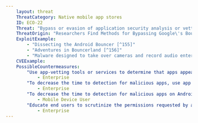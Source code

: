 ```yaml
---
    layout: threat
    ThreatCategory: Native mobile app stores
    ID: ECO-22
    Threat: "Bypass or evasion of application security analysis or vetting techniques to sneak an app into the store"
    ThreatOrigin: "Researchers Find Methods for Bypassing Google\'s Bouncer Android Security [^151]"
    ExploitExample:
        - "Dissecting the Android Bouncer [^155]"
        - "Adventures in Bouncerland [^156]"
        - "Malware designed to take over cameras and record audio enters Google Play [^99]"
    CVEExample:
    PossibleCountermeasures:
        "Use app-vetting tools or services to determine that apps appear free of malicious behaviors or vulnerabilities prior to authorizing their use.":
            - Enterprise
        "To decrease the time to detection for malicious apps, use app threat intelligence services to detect malicious apps installed on devices":
            - Enterprise
        "To decrease the time to detection for malicious apps on Android devices, use Android Verify Apps feature.":
            - Mobile Device User
        "Educate end users to scrutinize the permissions requested by apps, particularly if an updated version requests significantly different permissions than previous ones.":
            - Enterprise
---
```

